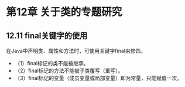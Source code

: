 # 第12章 关于类的专题研究

## 12.11 final关键字的使用

在Java中声明类、属性和方法时，可使用关键字final来修饰。

* （1）final标记的类不能被继承。
* （2）final标记的方法不能被子类覆写（重写）。
* （3）final标记的变量（成员变量或局部变量）即为常量，只能赋值一次。

